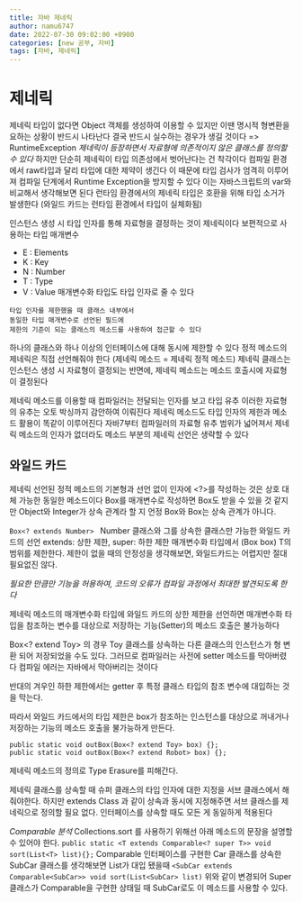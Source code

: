 ```yaml
---
title: 자바 제네릭
author: namu6747
date: 2022-07-30 09:02:00 +0900
categories: [new 공부, 자바]
tags: [자바, 제네릭]
---
```


# 제네릭
제네릭 타입이 없다면 Object 객체를 생성하여 이용할 수 있지만
이땐 명시적 형변환을 요하는 상황이 반드시 나타난다
결국 반드시 실수하는 경우가 생길 것이다 => RuntimeException
*제네릭이 등장하면서 자료형에 의존적이지 않은 클래스를 정의할 수 있다*
하지만 단순히 제네릭이 타입 의존성에서 벗어난다는 건 착각이다
컴파일 환경에서 raw타입과 달리 타입에 대한 제약이 생긴다
이 때문에 타입 검사가 엄격히 이루어져 컴파일 단계에서
Runtime Exception을 방지할 수 있다
이는 자바스크립트의 var와 비교해서 생각해보면 된다
런타임 환경에서의 제네릭 타입은 호환을 위해 타입 소거가 발생한다
(와일드 카드는 런타임 환경에서 타입이 실체화됨)

인스턴스 생성 시 타입 인자를 통해 자료형을 결정하는 것이 제네릭이다
보편적으로 사용하는 타입 매개변수
- E : Elements
- K : Key
- N : Number
- T : Type
- V : Value
매개변수화 타입도 타입 인자로 줄 수 있다
```
타입 인자를 제한했을 때 클래스 내부에서 
동일한 타입 매개변수로 선언된 필드에
제한의 기준이 되는 클래스의 메소드를 사용하여 접근할 수 있다
```
하나의 클래스와 하나 이상의 인터페이스에 대해 동시에 제한할 수 있다
정적 메소드의 제네릭은 직접 선언해줘야 한다
(제네릭 메소드 = 제네릭 정적 메소드)
제네릭 클래스는 인스턴스 생성 시 자료형이 결정되는 반면에,
제네릭 메소드는 메소드 호출시에 자료형이 결정된다

제네릭 메소드를 이용할 때 컴파일러는 전달되는 인자를 보고 타입 유추
이러한 자료형의 유추는 오토 박싱까지 감안하여 이뤄진다
제네릭 메소드도 타입 인자의 제한과 메소드 활용이 똑같이 이루어진다
자바7부터 컴파일러의 자료형 유추 범위가 넓어져서 
제네릭 메소드의 인자가 없더라도 메소드 부분의 제네릭 선언은 생략할 수 있다

## 와일드 카드
제네릭 선언된 정적 메소드의 기본형과
선언 없이 인자에 <?>를 작성하는 것은 상호 대체 가능한 동일한 메소드이다
Box<Object>를 매개변수로 작성하면 Box<Integer>도 받을 수 있을 것 같지만
Object와 Integer가 상속 관계라 할 지 언정 
Box<Object>와 Box<Integer>는 상속 관계가 아니다.

```Box<? extends Number> ```
Number 클래스와 그를 상속한 클래스만 가능한 와일드 카드의 선언
extends: 상한 제한, super: 하한 제한
매개변수화 타입에서 (Box<T> box) T의 범위를 제한한다.
제한이 없을 때의 안정성을 생각해보면, 
와일드카드는 어렵지만 절대 필요없진 않다.

*필요한 만큼만 기능을 허용하여, 
코드의 오류가 컴파일 과정에서 최대한 발견되도록 한다*

제네릭 메소드의 매개변수화 타입에 와일드 카드의 상한 제한을 선언하면
매개변수화 타입을 참조하는 변수를 대상으로 저장하는 기능(Setter)의
메소드 호출은 불가능하다

Box<? extend Toy> 의 경우 
Toy 클래스를 상속하는 다른 클래스의 인스턴스가 
 형 변환 되어 저장되었을 수도 있다. 
그러므로 컴파일러는 사전에 setter 메소드를 막아버렸다
컴파일 에러는 자바에서 막아버리는 것이다

반대의 겨우인 하한 제한에서는 getter 후 
특정 클래스 타입의 참조 변수에 대입하는 것을 막는다.

따라서 와일드 카드에서의 타입 제한은 
box가 참조하는 인스턴스를 대상으로 꺼내거나 
 저장하는 기능의 메소드 호출을 불가능하게 만든다.
```
public static void outBox(Box<? extend Toy> box) {};
public static void outBox(Box<? extend Robot> box) {};
```
제네릭 메소드의 정의로 Type Erasure를 피해간다.

제네릭 클래스를 상속할 때 슈퍼 클래스의 타입 인자에 대한 지정을 
서브 클래스에서 해줘야한다.
하지만 extends Class<String> 과 같이 상속과 동시에 지정해주면
서브 클래스를 제네릭으로 정의할 필요 없다.
인터페이스를 상속할 때도 모든 게 동일하게 적용된다

*Comparable 분석*
Collections.sort 를 사용하기 위해선 아래 메소드의 문장을 설명할 수 있어야 한다.
```public static <T extends Comparable<? super T>> void sort(List<T> list){};```
Comparable<Car> 인터페이스를 구현한 Car 클래스를 상속한 
 SubCar 클래스를 생각해보면 List<SubCar>가 대입 됐을때
```<SubCar extends Comparable<SubCar>> void sort(List<SubCar> list)```
위와 같이 변경되어 Super 클래스가 Comparable을 구현한 상태일 때
 SubCar로도 이 메소드를 사용할 수 있다.
